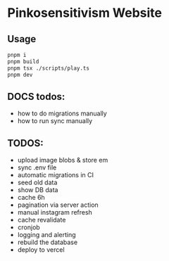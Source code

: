 # Pinkosensitivism Website

## Usage
```bash
pnpm i
pnpm build
pnpm tsx ./scripts/play.ts
pnpm dev
```


## DOCS todos:

- how to do migrations manually
- how to run sync manually


## TODOS:

- upload image blobs & store em
- sync .env file
- automatic migrations in CI
- seed old data
- show DB data
- cache 6h
- pagination via server action
- manual instagram refresh
- cache revalidate
- cronjob
- logging and alerting
- rebuild the database
- deploy to vercel
